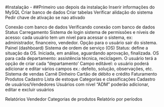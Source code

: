 #Instalação -
##Primeiro uso depois da instalação
Inserir informações do MySQL
Criar banco de dados
Criar tabelas
Verificar alidação do sistema
Pedir chave de ativação se nao ativado


Conexão com banco de dados
Verificando conexão com banco de dados
Status
Carregamento
Sistema de login
sistema de permissões e níveis de acesso: cada usuário tem um nível para acessar o sistema, ex: administrador, financeiro, vendedor.
Opção para o usuário sair do sistema.
Painel (dashboard)
Sistema de ordem de serviço (OS)
Status: define a situação da OS. Iniciada, em análise, aguardando aprovação, finalizada.
OS para cada departamento: assistência técnica, reciclagem. O usuário terá a opção de criar cada “departamento’
Campo editável: o usuário poderá adicionar e editar vários campos ex.: defeito, solução, observações, etc.
Sistema de vendas
Carnê
Dinheiro
Cartão de débito e crédito 
Faturamento
Produtos
Cadastro
Lista de estoque
Categorias e classificações
Cadastro de usuários/Vendedores
Usuários com nível “ADM” poderão adicionar, editar e excluir usuários


Relatórios
Vendedor
Categorias de produtos
Relatório por períodos


